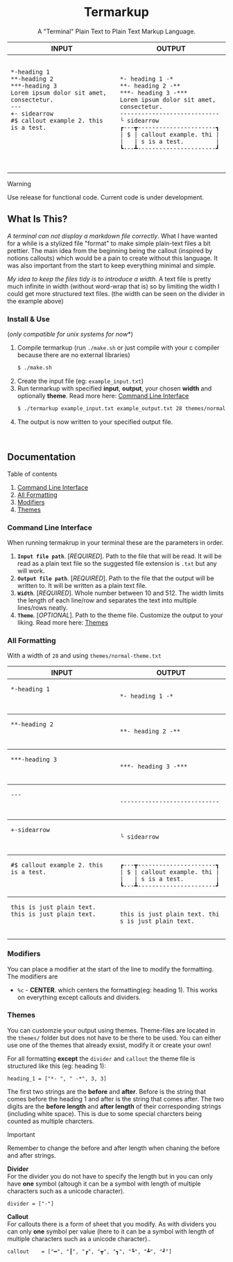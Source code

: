 <h1 align="center">
Termarkup
</h1>
<p align="center">
A "Terminal" Plain Text to Plain Text Markup Language.
</p>
<!-- prettier-ignore -->
<table>
  <thead>
    <tr>
      <th width="500px"> INPUT</th>
      <th width="500px">OUTPUT</th>
    </tr>
  </thead>
  <tbody>
  <tr width="600px">
<td>
<pre>
<code>
*-heading 1
**-heading 2
***-heading 3
Lorem ipsum dolor sit amet, consectetur.
---
+- sidearrow
#$ callout example 2. this is a test.
 <br>
 <br>
</code>
</pre>
</td>
<td>
<pre>
<code>
*- heading 1 -*
**- heading 2 -**
***- heading 3 -***
Lorem ipsum dolor sit amet, 
consectetur.
----------------------------
╰ sidearrow
┏---┳----------------------┓
| $ | callout example. thi |
|   | s is a test.         | 
┗---┻----------------------┛
</code>
</pre>
</td>
</tr>

  </tbody>
</table>

> [!WARNING]
> Use release for functional code. Current code is under development.

## What Is This?
*A terminal can not display a markdown file correctly*. What I have wanted for a while is a stylized file "format" to make simple plain-text files a bit prettier. The main idea from the beginning being the callout (inspired by notions callouts) which would be a pain to create without this language. It was also important from the start to keep everything minimal and simple.

*My idea to keep the files tidy is to introduce a width*. A text file is pretty much infinite in width (without word-wrap that is) so by limiting the width I could get more structured text files. (the width can be seen on the divider in the example above)
   
### Install & Use
(*only compatible for unix systems for now**)
1. Compile termarkup (run `./make.sh` or just compile with your c compiler because there are no external libraries)
   ```bash
   $ ./make.sh
   ```
2. Create the input file (eg: `example_input.txt`)
3. Run termarkup with specified **input**, **output**, your chosen **width** and optionally **theme**. Read more here: [Command Line Interface](#command-line-interface)
   ```bash
   $ ./termarkup example_input.txt example_output.txt 28 themes/normal-theme.txt
   ```
4. The output is now written to your specified output file.
</br>

## Documentation
Table of contents
1. [Command Line Interface](#command-line-interface)
2. [All Formatting](#all-formatting)
3. [Modifiers](#modifiers)	
4. [Themes](#themes)	

### Command Line Interface
When running termakrup in your terminal these are the parameters in order.
1. **`Input file path`**. [_REQUIRED_]. Path to the file that will be read. It will be read as a plain text file so the suggested file extension is `.txt` but any will work.
2. **`Output file path`**. [_REQUIRED_]. Path to the file that the output will be written to. It will be written as a plain text file.
3. **`Width`**. [_REQUIRED_]. Whole number between 10 and 512. The width limits the length of each line/row and separates the text into multiple lines/rows neatly.
4. **`Theme`**. [_OPTIONAL_]. Path to the theme file. Customize the output to your liking. Read more here: [Themes](#themes)	

### All Formatting
With a width of `28` and using `themes/normal-theme.txt`
<table><thead><tr>
      <th width="500px"> INPUT</th>
      <th width="500px">OUTPUT</th>
    </tr></thead>
<tbody><tr width="600px"><td><pre>
<code>*-heading 1
<br><br></code></pre></td>
<td><pre>
<code>*- heading 1 -*
</code></pre></td></tr></tbody>

<tbody><tr width="600px"><td><pre>
<code>**-heading 2
<br><br></code></pre></td>
<td><pre>
<code>**- heading 2 -**
</code></pre></td></tr></tbody>

<tbody><tr width="600px"><td><pre>
<code>***-heading 3
<br><br></code></pre></td>
<td><pre>
<code>***- heading 3 -***
</code></pre></td></tr></tbody>

<tbody><tr width="600px"><td><pre>
<code>---
<br><br></code></pre></td>
<td><pre>
<code>----------------------------
</code></pre></td></tr></tbody>

<tbody><tr width="600px"><td><pre>
<code>+-sidearrow
<br><br></code></pre></td>
<td><pre>
<code>╰ sidearrow
</code></pre></td></tr></tbody>

<tbody><tr width="600px"><td><pre>
<code>#$ callout example 2. this is a test.
<br><br></code></pre></td>
<td><pre>
<code>┏---┳----------------------┓
| $ | callout example. thi |
|   | s is a test.         | 
┗---┻----------------------┛
</code></pre></td></tr></tbody>

<tbody><tr width="600px"><td><pre>
<code>this is just plain text. this is just plain text.
<br><br></code></pre></td>
<td><pre>
<code>this is just plain text. thi
s is just plain text.
</code></pre></td></tr></tbody>
</table>


### Modifiers
You can place a modifier at the start of the line to modify the formatting. The modifiers are 
 - `%c` - **CENTER**. which centers the formatting(eg: heading 1). This works on everything except callouts and dividers.

### Themes
You can customzie your output using themes. Theme-files are located in the `themes/` folder but does not have to be there to be used. You can either use one of the themes that already exsist, modify it or create your own! 

For all formatting **except** the `divider` and `callout` the theme file is structured like this (eg: heading 1):
```
heading_1 = ["*- ", " -*", 3, 3]
```
The first two strings are the **before** and **after**. Before is the string that comes before the heading 1 and after is the string that comes after. The two digits are the **before length** and **after length** of their corresponding strings (including white space). This is due to some special charcters being counted as multiple charcters. 
> [!IMPORTANT]  
> Remember to change the before and after length when chaning the before and after strings.

**Divider**</br>
For the divider you do not have to specify the length but in you can only have **one** symbol (altough it can be a symbol with length of multiple characters such as a unicode character).
```
divider = ["-"]
```

**Callout**</br>
For callouts there is a form of sheet that you modify. As with dividers you can only **one** symbol per value (here to it can be a symbol with length of multiple characters such as a unicode character)..
```
callout    = ["━", "┃", "┏", "┳", "┓", "┗", "┻", "┛"]
```
